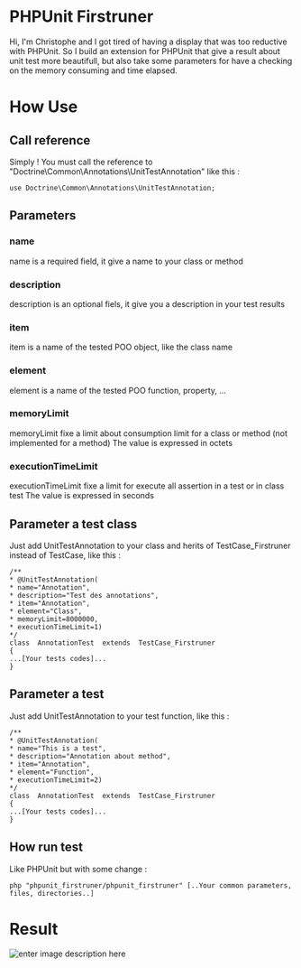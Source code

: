 
# PHPUnit Firstruner

Hi, I'm Christophe and I got tired of having a display that was too reductive with PHPUnit.
So I build an extension for PHPUnit that give a result about unit test more beautifull, but also take some parameters for have a checking on the memory consuming and time elapsed.


# How Use

## Call reference

Simply ! You must call the reference to "Doctrine\Common\Annotations\UnitTestAnnotation" like this :

    use Doctrine\Common\Annotations\UnitTestAnnotation;

## Parameters

### name
name is a required field, it give a name to your class or method

### description
description is an optional fiels, it give you a description in your test results

### item
item is a name of the tested POO object, like the class name

### element
element is a name of the tested POO function, property, ...

### memoryLimit
memoryLimit fixe a limit about consumption limit for a class or method (not implemented for a method)
The value is expressed in octets

### executionTimeLimit
executionTimeLimit fixe a limit for execute all assertion in a test or in class test
The value is expressed in seconds

## Parameter a test class

Just add UnitTestAnnotation to your class and herits of TestCase_Firstruner instead of TestCase, like this :

    /**
    * @UnitTestAnnotation(
    * name="Annotation",
    * description="Test des annotations",
    * item="Annotation",
    * element="Class",
    * memoryLimit=8000000,
    * executionTimeLimit=1)
    */
    class  AnnotationTest  extends  TestCase_Firstruner
    {
    ...[Your tests codes]...
    }

## Parameter a test

Just add UnitTestAnnotation to your test function, like this :

    /**
    * @UnitTestAnnotation(
    * name="This is a test",
    * description="Annotation about method",
    * item="Annotation",
    * element="Function",
    * executionTimeLimit=2)
    */
    class  AnnotationTest  extends  TestCase_Firstruner
    {
    ...[Your tests codes]...
    }

## How run test
Like PHPUnit but with some change :

    php "phpunit_firstruner/phpunit_firstruner" [..Your common parameters, files, directories..]

# Result
![enter image description here](https://gitlab.com/firstruner/unittest_firstruner/-/raw/master/Preview.jpg)
